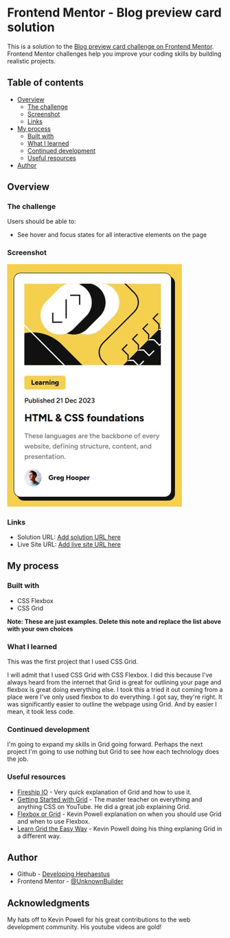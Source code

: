 # Frontend Mentor - Blog preview card solution

This is a solution to the [Blog preview card challenge on Frontend Mentor](https://www.frontendmentor.io/challenges/blog-preview-card-ckPaj01IcS). Frontend Mentor challenges help you improve your coding skills by building realistic projects. 

## Table of contents

- [Overview](#overview)
  - [The challenge](#the-challenge)
  - [Screenshot](#screenshot)
  - [Links](#links)
- [My process](#my-process)
  - [Built with](#built-with)
  - [What I learned](#what-i-learned)
  - [Continued development](#continued-development)
  - [Useful resources](#useful-resources)
- [Author](#author)

## Overview

### The challenge

Users should be able to:

- See hover and focus states for all interactive elements on the page

### Screenshot

![](screenshot.JPG)

### Links

- Solution URL: [Add solution URL here](https://github.com/UnknownBuilder/FEmentor_blog_preview-card)
- Live Site URL: [Add live site URL here](https://unknownbuilder.github.io/FEmentor_blog_preview-card/)

## My process

### Built with

- CSS Flexbox
- CSS Grid

**Note: These are just examples. Delete this note and replace the list above with your own choices**

### What I learned

This was the first project that I used CSS Grid. 

I will admit that I used CSS Grid with CSS Flexbox. I did this because I've always heard from the internet that Grid is great for outlining your page and flexbox is great doing everything else. I took this a tried it out coming from a place were I've only used flexbox to do everything. I got say, they're right. It was significantly easier to outline the webpage using Grid. And by easier I mean, it took less code.  

### Continued development

I'm going to expand my skills in Grid going forward. Perhaps the next project I'm going to use nothing but Grid to see how each technology does the job. 

### Useful resources

- [Fireship IO](https://www.youtube.com/watch?v=uuOXPWCh-6o&ab_channel=Fireship) - Very quick explanation of Grid and how to use it.
- [Getting Started with Grid](https://www.youtube.com/watch?v=8QSqwbSztnA&ab_channel=KevinPowell) - The master teacher on everything and anything CSS on YouTube. He did a great job explaining Grid. 
- [Flexbox or Grid](https://www.youtube.com/watch?v=8QSqwbSztnA&ab_channel=KevinPowell) - Kevin Powell explanation on when you should use Grid and when to use Flexbox.
- [Learn Grid the Easy Way](https://www.youtube.com/watch?v=rg7Fvvl3taU&t=978s&ab_channel=KevinPowell) - Kevin Powell doing his thing explaning Grid in a different way. 

## Author

- Github - [Developing Hephaestus](https://github.com/UnknownBuilder)
- Frontend Mentor - [@UnknownBuilder](https://www.frontendmentor.io/profile/UnknownBuilder)




## Acknowledgments

My hats off to Kevin Powell for his great contributions to the web development community. His youtube videos are gold!

